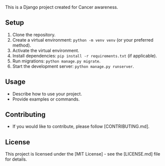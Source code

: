 This is a Django project created for Cancer awareness.

## Setup

1. Clone the repository.
2. Create a virtual environment: `python -m venv venv` (or your preferred method).
3. Activate the virtual environment.
4. Install dependencies: `pip install -r requirements.txt` (if applicable).
5. Run migrations: `python manage.py migrate`.
6. Start the development server: `python manage.py runserver`.

## Usage

- Describe how to use your project.
- Provide examples or commands.

## Contributing

- If you would like to contribute, please follow [CONTRIBUTING.md].

## License

This project is licensed under the [MIT License] - see the [LICENSE.md] file for details.
